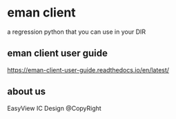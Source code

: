 # eman client 
a regression python that you can use in your DIR
## eman client user guide
https://eman-client-user-guide.readthedocs.io/en/latest/
## about us
EasyView IC Design @CopyRight

